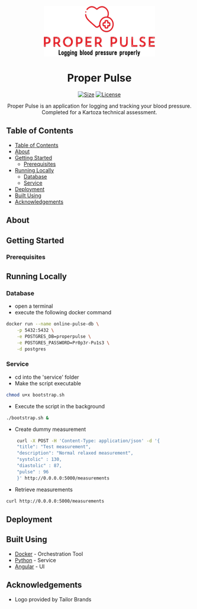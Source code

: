 <!-- Logo provided by Tailor Brands -->
<h1 align="center">
  <br>
    <a href="" rel="noopener">
 <img width=300px height=137px src="./documentation/logo.png" alt="Project logo"></a>
  <br>
  <br>
  <b>Proper Pulse</b>
</h1>

<!-- Shields -->
<div align="center">

[![Size](https://img.shields.io/github/repo-size/JBornman/proper-pulse?style=flat-square)]() 
[![License](https://img.shields.io/badge/license-GPL%20v3-blue.svg?style=flat-square)](/LICENSE)

</div>

<p align="center"> Proper Pulse is an application for logging and tracking your blood pressure.
    <br> 
Completed for a Kartoza technical assessment.
</p>

## Table of Contents

- [Table of Contents](#table-of-contents)
- [About](#about)
- [Getting Started](#getting-started)
  - [Prerequisites](#prerequisites)
- [Running Locally](#running-locally)
  - [Database](#database)
  - [Service](#service)
- [Deployment](#deployment)
- [Built Using](#built-using)
- [Acknowledgements](#acknowledgements)

## About 


## Getting Started 


### Prerequisites


## Running Locally

### Database
- open a terminal
- execute the following docker command
```bash
docker run --name online-pulse-db \
    -p 5432:5432 \
    -e POSTGRES_DB=properpulse \
    -e POSTGRES_PASSWORD=Pr0p3r-Pu1s3 \
    -d postgres
```

### Service
- cd into the 'service' folder
- Make the script executable  
```bash
chmod u+x bootstrap.sh
```
- Execute the script in the background
```bash
./bootstrap.sh &
```
- Create dummy measurement
```bash
    curl -X POST -H 'Content-Type: application/json' -d '{
    "title": "Test measurement",
    "description": "Normal relaxed measurement",
    "systolic" : 130,
    "diastolic" : 87,
    "pulse" : 96
    }' http://0.0.0.0:5000/measurements
```
- Retrieve measurements
```bash
curl http://0.0.0.0:5000/measurements
```




## Deployment 


## Built Using 

- [Docker](https://www.docker.com/) - Orchestration Tool
- [Python](https://www.python.org/) - Service
- [Angular](https://angular.io/) - UI

## Acknowledgements 

- Logo provided by Tailor Brands
